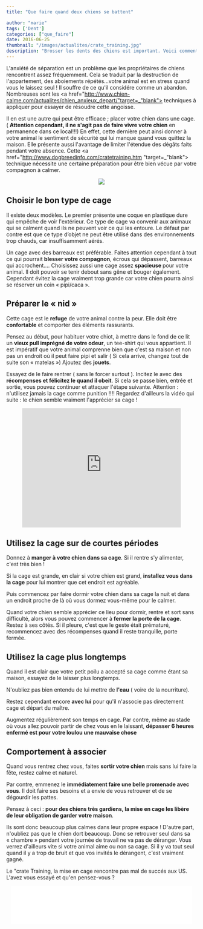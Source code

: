 ```yaml
---
title: "Que faire quand deux chiens se battent"

author: "marie"
tags: ['Dent']
categories: ["que_faire"]
date: 2016-06-25
thumbnail: "/images/actualites/crate_training.jpg"
description: "Brosser les dents des chiens est important. Voici comment faire pour leur garantir une bonne higyène dentaire."
---
```


L'anxiété de séparation est un problème que les propriétaires de chiens rencontrent assez fréquemment. Cela se traduit par la destruction de l'appartement, des aboiements répétés...votre animal est en stress quand vous le laissez seul ! Il souffre de ce qu'il considére comme un abandon. Nombreuses sont les <a href="http://www.chien-calme.com/actualites/chien_anxieux_depart/"target=_"blank"> techniques à appliquer </a> pour essayer de résoudre cette angoisse.


Il en est une autre qui peut être efficace ; placer votre chien dans une cage. ( <b>Attention cependant, il ne s'agit pas de faire vivre votre chien</b> en permanence dans ce local!!!) En effet, cette dernière peut ainsi donner à votre animal le sentiment de sécurité qui lui manque quand vous quittez la maison. Elle présente aussi l'avantage de limiter l'étendue des dégâts faits pendant votre absence.
Cette <a href="http://www.dogbreedinfo.com/cratetraining.htm "target=_"blank"> technique </a> nécessite une certaine préparation pour être bien vécue par votre compagnon à calmer.

<p align="center"><img src= "/images/actualites/crate_training.jpg"></p>

## Choisir le bon type de cage ##
Il existe deux modèles.  Le premier présente une coque en plastique dure qui empêche de voir l'extérieur. Ce type de cage va convenir aux animaux qui se calment quand ils ne peuvent voir ce qui les entoure. Le défaut par contre est que ce type d’objet ne peut être utilisé dans des environnements trop chauds, car insuffisamment aérés.

Un cage avec des barreaux est préférable. Faites attention cependant à tout ce qui pourrait <b>blesser votre compagnon</b>, écrous qui dépassent, barreaux qui accrochent....
Choisissez aussi une cage assez <b> spacieuse </b> pour votre animal. Il doit pouvoir se tenir debout sans gêne et bouger également. Cependant évitez la cage vraiment trop grande car votre chien pourra ainsi se réserver un coin « pipi/caca ».


## Préparer le « nid » ##
Cette cage est le <b>refuge</b> de votre animal contre la peur. Elle doit être <b>confortable</b> et comporter des éléments rassurants.

Pensez au début, pour habituer votre chiot, à mettre dans le fond de ce lit un <b>vieux pull imprégné de votre odeur</b>, un tee-shirt qui vous appartient. Il est impératif que votre animal comprenne bien que c'est sa maison et non pas un endroit où il peut faire pipi et salir ( Si cela arrive, changez tout de suite son « matelas ») Ajoutez des <b>jouets</b>.

Essayez de le faire rentrer ( sans le forcer surtout ). Incitez le avec des <b>récompenses et félicitez le quand il obeit</b>.  Si cela se passe bien, entrée et sortie, vous pouvez continuer et attaquer l'étape suivante.
Attention : n'utilisez jamais la cage comme punition !!!!
Regardez d'ailleurs la vidéo qui suite : le chien semble vraiment l'apprécier sa cage !

<p align="center"><iframe width="420" height="315" src="https://www.youtube.com/embed/ICVkxe0SwCQ" frameborder="0" allowfullscreen></iframe>

## Utilisez la cage sur de courtes périodes ##
Donnez à <b>manger à votre chien dans sa cage</b>. Si il rentre s'y alimenter, c'est très bien !

Si la cage est grande, en clair si votre chien est grand, <b>installez vous dans la cage</b> pour lui montrer que cet endroit est agréable.

Puis commencez par faire dormir votre chien dans sa cage la nuit et dans un endroit proche de là où vous dormez vous-même pour le calmer.

Quand votre chien semble apprécier ce lieu pour dormir, rentre et sort sans difficulté, alors vous pouvez commencer à <b>fermer la porte de la cage</b>. Restez à ses côtés. Si il pleure, c'est que le geste était prématuré, recommencez avec des récompenses quand il reste tranquille, porte fermée.

## Utilisez la cage plus longtemps ##

Quand il est clair que votre petit poilu a accepté sa cage comme étant sa maison, essayez de le laisser plus longtemps.

N'oubliez pas bien entendu de lui mettre de <b>l'eau</b> ( voire de la nourriture).

Restez cependant encore <b>avec lui</b> pour qu'il n'associe pas directement cage et départ du maître.

Augmentez régulièrement son temps en cage. Par contre, même au stade où vous allez pouvoir partir de chez vous en le laissant, <b>dépasser 6 heures enfermé est pour votre loulou une mauvaise chose</b>


## Comportement à associer ##
Quand vous rentrez chez vous, faites <b>sortir votre chien</b> mais sans lui faire la fête, restez calme et naturel.

Par contre, emmenez le <b>immédiatement faire une belle promenade avec vous</b>. Il doit faire ses besoins et a envie de vous retrouver et de se dégourdir les pattes.

Pensez à ceci : <b>pour des chiens très gardiens, la mise en cage les libère de leur obligation de garder votre maison</b>.

Ils sont donc beaucoup plus calmes dans leur propre espace ! D'autre part, n'oubliez pas que le chien dort beaucoup. Donc se retrouver seul dans sa « chambre » pendant votre journée de travail ne va pas de déranger. Vous verrez d'ailleurs vite si votre animal aime ou non sa cage. Si il y va tout seul quand il y a trop de bruit et que vos invités le dérangent, c'est vraiment gagné.

Le "crate Training, la mise en cage rencontre pas mal de succés aux US. L'avez vous essayé et qu'en pensez-vous ?

<p align="center"><iframe src="//giphy.com/embed/94BoNcwNY6WaY" width="480" height="100" frameBorder="0" style="max-width: 100%" class="giphy-embed" webkitAllowFullScreen mozallowfullscreen allowFullScreen></iframe>